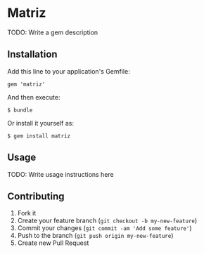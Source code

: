 # Matriz

TODO: Write a gem description

## Installation

Add this line to your application's Gemfile:

    gem 'matriz'

And then execute:

    $ bundle

Or install it yourself as:

    $ gem install matriz

## Usage

TODO: Write usage instructions here

## Contributing

1. Fork it
2. Create your feature branch (`git checkout -b my-new-feature`)
3. Commit your changes (`git commit -am 'Add some feature'`)
4. Push to the branch (`git push origin my-new-feature`)
5. Create new Pull Request
